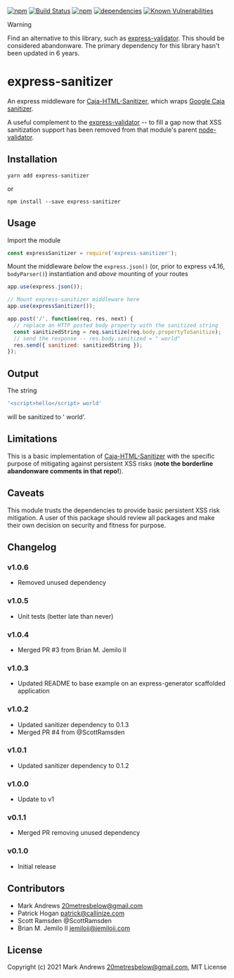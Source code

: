 [![npm](https://img.shields.io/npm/dm/express-sanitizer.svg?style=flat-square)](https://github.com/markau/express-sanitizer)
[![Build Status](https://github.com/markau/express-sanitizer/workflows/build/badge.svg?branch=master)](https://github.com/markau/express-sanitizer)
[![npm](https://img.shields.io/npm/l/express.svg?style=flat-square)](https://github.com/markau/express-sanitizer)
[![dependencies](https://david-dm.org/markau/express-sanitizer.svg?style=flat-square)](https://david-dm.org/markau/express-sanitizer)
[![Known Vulnerabilities](https://snyk.io/test/github/markau/express-sanitizer/badge.svg?targetFile=package.json)](https://snyk.io/test/github/markau/express-sanitizer?targetFile=package.json)

> [!WARNING]
> Find an alternative to this library, such as [express-validator](https://express-validator.github.io/docs/).
> This should be considered abandonware. The primary dependency for this library hasn't been updated in 6 years.

# express-sanitizer

An express middleware for [Caja-HTML-Sanitizer](https://github.com/theSmaw/Caja-HTML-Sanitizer), which wraps [Google Caja sanitizer](https://code.google.com/p/google-caja/wiki/JsHtmlSanitizer).

A useful complement to the [express-validator](https://github.com/ctavan/express-validator) -- to fill a gap now that XSS sanitization support has been removed from that module's parent [node-validator](https://github.com/chriso/node-validator).

## Installation

```
yarn add express-sanitizer
```

or

```
npm install --save express-sanitizer
```

## Usage

Import the module

```javascript
const expressSanitizer = require('express-sanitizer');
```

Mount the middleware *below* the `express.json()` (or, prior to express v4.16, `bodyParser()`) instantiation and *above* mounting of your routes

```javascript
app.use(express.json());

// Mount express-sanitizer middleware here
app.use(expressSanitizer());

app.post('/', function(req, res, next) {
  // replace an HTTP posted body property with the sanitized string
  const sanitizedString = req.sanitize(req.body.propertyToSanitize);
  // send the response -- res.body.sanitized = " world"
  res.send({ sanitized: sanitizedString });
});
```

## Output

The string
```javascript
'<script>hello</script> world'
```
will be sanitized to ' world'.

## Limitations

This is a basic implementation of [Caja-HTML-Sanitizer](https://github.com/theSmaw/Caja-HTML-Sanitizer) with the specific purpose of mitigating against persistent XSS risks (<b>note the borderline abandonware comments in that repo!</b>).

## Caveats

This module trusts the dependencies to provide basic persistent XSS risk mitigation. A user of this package should review all packages and make their own decision on security and fitness for purpose.

## Changelog
### v1.0.6
- Removed unused dependency

### v1.0.5
- Unit tests (better late than never)

### v1.0.4
- Merged PR #3 from Brian M. Jemilo II

### v1.0.3
- Updated README to base example on an express-generator scaffolded application

### v1.0.2
- Updated sanitizer dependency to 0.1.3
- Merged PR #4 from @ScottRamsden

### v1.0.1
- Updated sanitizer dependency to 0.1.2

### v1.0.0
- Update to v1

### v0.1.1
- Merged PR removing unused dependency

### v0.1.0
- Initial release

## Contributors

- Mark Andrews <20metresbelow@gmail.com>
- Patrick Hogan <patrick@callinize.com>
- Scott Ramsden @ScottRamsden
- Brian M. Jemilo II <jemiloii@jemiloii.com>

## License

Copyright (c) 2021 Mark Andrews <20metresbelow@gmail.com>, MIT License

